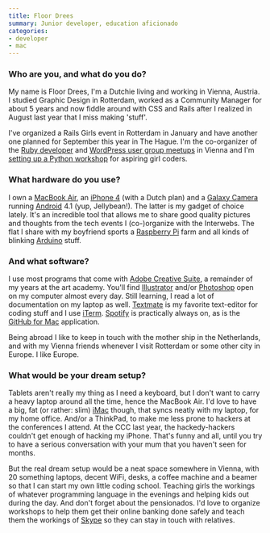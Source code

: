 ```yaml
---
title: Floor Drees
summary: Junior developer, education aficionado
categories:
- developer
- mac
---
```


### Who are you, and what do you do?

My name is Floor Drees, I'm a Dutchie living and working in Vienna, Austria. I studied Graphic Design in Rotterdam, worked as a Community Manager for about 5 years and now fiddle around with CSS and Rails after I realized in August last year that I miss making 'stuff'. 

I've organized a Rails Girls event in Rotterdam in January and have another one planned for September this year in The Hague. I'm the co-organizer of the [Ruby developer](http://www.meetup.com/vienna-rb/ "The Meetup page for the Viennese Ruby developers user group.") and [WordPress user group meetups](http://www.meetup.com/Vienna-WordPress-Meetup/ "The Meetup page for the Viennese WordPress user group.") in Vienna and I'm [setting up a Python workshop](http://www.meetup.com/PyLadies-Vienna/ "The Meetup page for PyLadies in Vienna.") for aspiring girl coders.

### What hardware do you use?

I own a [MacBook Air][macbook-air], an [iPhone 4][iphone-4] (with a Dutch plan) and a [Galaxy Camera][galaxy-camera] running [Android][] 4.1 (yup, Jellybean!). The latter is my gadget of choice lately. It's an incredible tool that allows me to share good quality pictures and thoughts from the tech events I (co-)organize with the Interwebs. The flat I share with my boyfriend sports a [Raspberry Pi][raspberry-pi] farm and all kinds of blinking [Arduino][] stuff. 

### And what software?

I use most programs that come with [Adobe Creative Suite][creative-suite], a remainder of my years at the art academy. You'll find [Illustrator][] and/or [Photoshop][] open on my computer almost every day. Still learning, I read a lot of documentation on my laptop as well. [Textmate][] is my favorite text-editor for coding stuff and I use [iTerm][iterm2]. [Spotify][] is practically always on, as is the [GitHub for Mac][github-mac] application.

Being abroad I like to keep in touch with the mother ship in the Netherlands, and with my Vienna friends whenever I visit Rotterdam or some other city in Europe. I like Europe. 

### What would be your dream setup?

Tablets aren't really my thing as I need a keyboard, but I don't want to carry a heavy laptop around all the time, hence the MacBook Air. I'd love to have a big, fat (or rather: slim) [iMac][] though, that syncs neatly with my laptop, for my home office. And/or a ThinkPad, to make me less prone to hackers at the conferences I attend. At the CCC last year, the hackedy-hackers couldn't get enough of hacking my iPhone. That's funny and all, until you try to have a serious conversation with your mum that you haven't seen for months.

But the real dream setup would be a neat space somewhere in Vienna, with 20 something laptops, decent WiFi, desks, a coffee machine and a beamer so that I can start my own little coding school. Teaching girls the workings of whatever programming language in the evenings and helping kids out during the day. And don't forget about the pensionados. I'd love to organize workshops to help them get their online banking done safely and teach them the workings of [Skype][] so they can stay in touch with relatives.

[arduino]: http://www.arduino.cc/ "Open-source prototyping hardware."
[galaxy-camera]: https://www.samsung.com/in/promotions/galaxycamera/ "An Android-based 16 megapixel digital camera."
[imac]: https://www.apple.com/imac/ "An all-in-one computer."
[iphone-4]: https://en.wikipedia.org/wiki/IPhone_4 "A smartphone."
[macbook-air]: https://www.apple.com/macbook-air/ "A very thin laptop."
[raspberry-pi]: https://en.wikipedia.org/wiki/Raspberry_Pi "A single-board hackable computer."
[android]: https://developers.google.com/android/?csw=1 "A mobile phone platform."
[creative-suite]: https://www.adobe.com/creativecloud.html "A collection of design tools."
[github-mac]: https://desktop.github.com/ "A client for the versioning control service."
[illustrator]: https://www.adobe.com/products/illustrator.html "A vector graphics editor."
[iterm2]: https://iterm2.com/ "An alternative terminal application for Mac OS X."
[photoshop]: https://www.adobe.com/products/photoshop.html "A bitmap image editor."
[skype]: https://www.skype.com/en/ "Voice and video chat software."
[spotify]: https://www.spotify.com/us/ "A music streaming service."
[textmate]: https://macromates.com/ "A text editor for the Mac."
